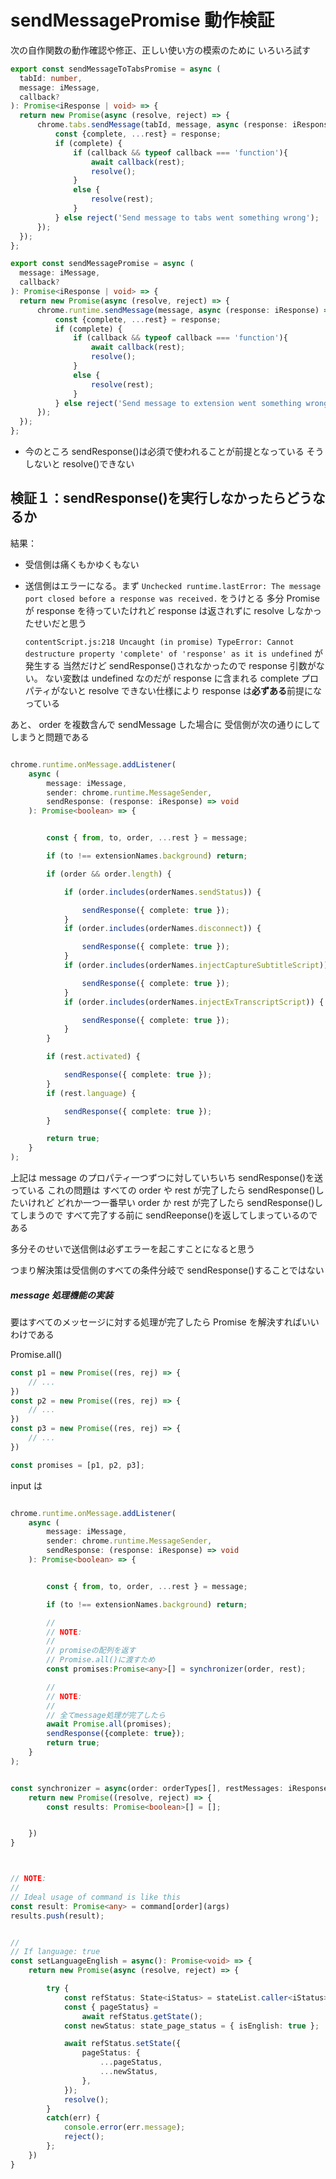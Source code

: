 # sendMessagePromise 動作検証

次の自作関数の動作確認や修正、正しい使い方の模索のために
いろいろ試す

```TypeScript
export const sendMessageToTabsPromise = async (
  tabId: number,
  message: iMessage,
  callback?
): Promise<iResponse | void> => {
  return new Promise(async (resolve, reject) => {
      chrome.tabs.sendMessage(tabId, message, async (response: iResponse) => {
          const {complete, ...rest} = response;
          if (complete) {
              if (callback && typeof callback === 'function'){
                  await callback(rest);
                  resolve();
              }
              else {
                  resolve(rest);
              }
          } else reject('Send message to tabs went something wrong');
      });
  });
};

export const sendMessagePromise = async (
  message: iMessage,
  callback?
): Promise<iResponse | void> => {
  return new Promise(async (resolve, reject) => {
      chrome.runtime.sendMessage(message, async (response: iResponse) => {
          const {complete, ...rest} = response;
          if (complete) {
              if (callback && typeof callback === 'function'){
                  await callback(rest);
                  resolve();
              }
              else {
                  resolve(rest);
              }
          } else reject('Send message to extension went something wrong');
      });
  });
};
```

-   今のところ sendResponse()は必須で使われることが前提となっている
    そうしないと resolve()できない

## 検証１：sendResponse()を実行しなかったらどうなるか

結果：

-   受信側は痛くもかゆくもない
-   送信側はエラーになる。まず
    `Unchecked runtime.lastError: The message port closed before a response was received.`
    をうけとる
    多分 Promise が response を待っていたけれど
    response は返されずに resolve しなかったせいだと思う

    `contentScript.js:218 Uncaught (in promise) TypeError: Cannot destructure property 'complete' of 'response' as it is undefined`
    が発生する
    当然だけど sendResponse()されなかったので response 引数がない。
    ない変数は undefined なのだが
    response に含まれる complete プロパティがないと resolve できない仕様により
    response は**必ずある**前提になっている

あと、
order を複数含んで sendMessage した場合に
受信側が次の通りにしてしまうと問題である

```TypeScript

chrome.runtime.onMessage.addListener(
    async (
        message: iMessage,
        sender: chrome.runtime.MessageSender,
        sendResponse: (response: iResponse) => void
    ): Promise<boolean> => {


        const { from, to, order, ...rest } = message;

        if (to !== extensionNames.background) return;

        if (order && order.length) {

            if (order.includes(orderNames.sendStatus)) {

                sendResponse({ complete: true });
            }
            if (order.includes(orderNames.disconnect)) {

                sendResponse({ complete: true });
            }
            if (order.includes(orderNames.injectCaptureSubtitleScript)) {

                sendResponse({ complete: true });
            }
            if (order.includes(orderNames.injectExTranscriptScript)) {

                sendResponse({ complete: true });
            }
        }

        if (rest.activated) {

            sendResponse({ complete: true });
        }
        if (rest.language) {

            sendResponse({ complete: true });
        }

        return true;
    }
);

```

上記は message のプロパティ一つずつに対していちいち sendResponse()を送っている
これの問題は
すべての order や rest が完了したら sendResponse()したいけれど
どれか一つ一番早い order か rest が完了したら sendResponse()してしまうので
すべて完了する前に sendReeponse()を返してしまっているのである

多分そのせいで送信側は必ずエラーを起こすことになると思う

つまり解決策は受信側のすべての条件分岐で sendResponse()することではない

##### message 処理機能の実装

要はすべてのメッセージに対する処理が完了したら Promise を解決すればいいわけである

Promise.all()

```TypeScript
const p1 = new Promise((res, rej) => {
    // ...
})
const p2 = new Promise((res, rej) => {
    // ...
})
const p3 = new Promise((res, rej) => {
    // ...
})

const promises = [p1, p2, p3];
```

input は

```TypeScript

chrome.runtime.onMessage.addListener(
    async (
        message: iMessage,
        sender: chrome.runtime.MessageSender,
        sendResponse: (response: iResponse) => void
    ): Promise<boolean> => {


        const { from, to, order, ...rest } = message;

        if (to !== extensionNames.background) return;

        //
        // NOTE:
        //
        // promiseの配列を返す
        // Promise.all()に渡すため
        const promises:Promise<any>[] = synchronizer(order, rest);

        //
        // NOTE:
        //
        // 全てmessage処理が完了したら
        await Promise.all(promises);
        sendResponse({complete: true});
        return true;
    }
);


const synchronizer = async(order: orderTypes[], restMessages: iResponse): Promise<boolean> => {
    return new Promise((resolve, reject) => {
        const results: Promise<boolean>[] = [];


    })
}



// NOTE:
//
// Ideal usage of command is like this
const result: Promise<any> = command[order](args)
results.push(result);


//
// If language: true
const setLanguageEnglish = async(): Promise<void> => {
    return new Promise(async (resolve, reject) => {

        try {
            const refStatus: State<iStatus> = stateList.caller<iStatus>(nameOfStte.status);
            const { pageStatus} =
                await refStatus.getState();
            const newStatus: state_page_status = { isEnglish: true };

            await refStatus.setState({
                pageStatus: {
                    ...pageStatus,
                    ...newStatus,
                },
            });
            resolve();
        }
        catch(err) {
            console.error(err.message);
            reject();
        };
    })
}
```
